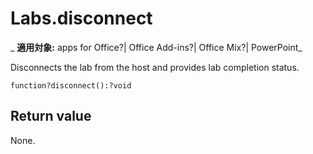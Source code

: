 
# Labs.disconnect

 _ **適用対象:** apps for Office?| Office Add-ins?| Office Mix?| PowerPoint_

Disconnects the lab from the host and provides lab completion status.

```
function?disconnect():?void
```


## Return value

None.

